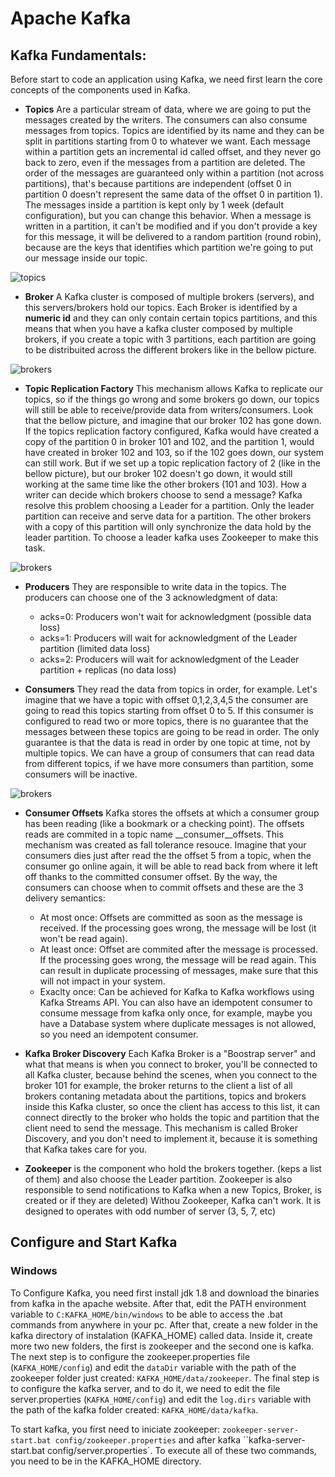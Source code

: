 # **Apache Kafka**

## **Kafka Fundamentals:**
Before start to code an application using Kafka, we need first learn the core concepts of the components used in Kafka. 

- **Topics** Are a particular stream of data, where we are going to put the messages created by the writers. The consumers can also consume messages from topics. Topics are identified by its name and they can be split in partitions starting from 0 to whatever we want. Each message within a partition gets an incremental id called offset, and they never go back to zero, even if the messages from a partition are deleted. The order of the messages are guaranteed only within a partition (not across partitions), that's because partitions are independent (offset 0 in partition 0 doesn't represent the same data of the offset 0 in partition 1). The messages inside a partition is kept only by 1 week (default configuration), but you can change this behavior. When a message is written in a partition, it can't be modified and if you don't provide a key for this message, it will be delivered to a random partition (round robin), because are the keys that identifies which partition we're going to put our message inside our topic.

![topics](https://github.com/systane/courses/blob/master/kafka/img/topics.png)

- **Broker** A Kafka cluster is composed of multiple brokers (servers), and this servers/brokers hold our topics. Each Broker is identified by a **numeric id** and they can only contain certain topics partitions, and this means that when you have a kafka cluster composed by multiple brokers, if you create a topic with 3 partitions, each partition are going to be distribuited across the different brokers like in the bellow picture.

![brokers](https://github.com/systane/courses/blob/master/kafka/img/brokers.png)


- **Topic Replication Factory**  This mechanism allows Kafka to replicate our topics, so if the things go wrong and some brokers go down, our topics will still be able to receive/provide data from writers/consumers. Look that the bellow picture, and imagine that our broker 102 has gone down. If the topics replication factory configured, Kafka would have created a copy of the partition 0 in broker 101 and 102, and the partition 1, would have created in broker 102 and 103, so if the 102 goes down, our system can still work. But if we set up a topic replication factory of 2 (like in the bellow picture), but our broker 102 doesn't go down, it would still working at the same time like the other brokers (101 and 103). How a writer can decide which brokers choose to send a message? Kafka resolve this problem choosing a Leader for a partition. Only the leader partition can receive and serve data for a partition. The other brokers with a copy of this partition will only synchronize the data hold by the leader partition. To choose a leader kafka uses Zookeeper to make this task.

![brokers](https://github.com/systane/courses/blob/master/kafka/img/topics_replication_factory.png)


- **Producers** They are responsible to write data in the topics. The producers can choose one of the 3 acknowledgment of data:
    - acks=0: Producers won't wait for acknowledgment (possible data loss)
    - acks=1: Producers will wait for acknowledgment of the Leader partition (limited data loss)
    - acks=2: Producers will wait for acknowledgment of the Leader partition + replicas (no data loss)

- **Consumers** They read the data from topics in order, for example. Let's imagine that we have a topic with offset 0,1,2,3,4,5 the consumer are going to read this topics starting from offset 0 to 5. If this consumer is configured to read two or more topics, there is no guarantee that the messages between these topics are going to be read in order. The only guarantee is that the data is read in order by one topic at time, not by multiple topics. We can have a group of consumers that can read data from different topics, if we have more consumers than partition, some consumers will be inactive.

![brokers](https://github.com/systane/courses/blob/master/kafka/img/consumers_group.png)


- **Consumer Offsets** Kafka stores the offsets at which a consumer group has been reading (like a bookmark or a checking point). The offsets reads are commited in a topic name __consumer__offsets. This mechanism was created as fall tolerance resouce. Imagine that your consumers dies just after read the the offset 5 from a topic, when the consumer go online again, it will be able to read back from where it left off thanks to the committed consumer offset. By the way, the consumers can choose when to commit offsets and these are the 3 delivery semantics:
    - At most once: Offsets are committed as soon as the message is received. If the processing goes wrong, the message will be lost (it won't be read again).
    - At least once: Offset are commited after the message is processed. If the processing goes wrong, the message will be read again. This can result in duplicate processing of messages, make sure that this will not  impact in your system.
    - Exaclty once: Can be achieved for Kafka to Kafka workflows using Kafka Streams API. You can also have an idempotent consumer to consume message from kafka only once, for example, maybe you have a Database system where duplicate messages is not allowed, so you need an idempotent consumer.


- **Kafka Broker Discovery** Each Kafka Broker is a "Boostrap server" and what that means is when you connect to broker, you'll be connected to all Kafka cluster, because behind the scenes, when you connect to the broker 101 for example, the broker returns to the client a list of all brokers contaning metadata about the partitions, topics and brokers inside this Kafka cluster, so once the client has access to this list, it can connect directly to the broker who holds the topic and partition that the client need to send the message. This mechanism is called Broker Discovery, and you don't need to implement it, because it is something that Kafka takes care for you.

- **Zookeeper** is the component who hold the brokers together. (keps a list of them) and also choose the Leader partition. Zookeeper is also responsible to send notifications to Kafka when a new Topics, Broker, is created or if they are deleted) Withou Zookeeper, Kafka can't work. It is designed to operates with odd number of server (3, 5, 7, etc)


## Configure and Start Kafka

### Windows
To Configure Kafka, you need first install jdk 1.8 and download the binaries from kafka in the apache website. After that, edit the PATH environment variable to `C:KAFKA_HOME/bin/windows` to be able to access the .bat commands from anywhere in your pc. After that, create a new folder in the kafka directory of instalation (KAFKA_HOME) called data. Inside it, create more two new folders, the first is zookeeper and the second one is kafka. The next step is to configure the zookeeper.properties file (`KAFKA_HOME/config`) and edit the `dataDir` variable with the path of the zookeeper folder just created: `KAFKA_HOME/data/zookeeper`. The final step is to configure the kafka server, and to do it, we need to edit the file server.properties (`KAFKA_HOME/config`) and edit the `log.dirs` variable with the path of the kafka folder created: `KAFKA_HOME/data/kafka`.

To start kafka, you first need to iniciate zookeeper: `zookeeper-server-start.bat config/zookeeper.properties` and after kafka ``kafka-server-start.bat config/server.properties`. To execute all of these two commands, you need to be in the KAFKA_HOME directory.